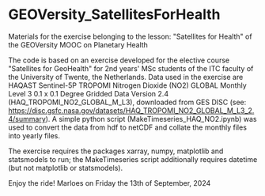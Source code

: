 # GEOVersity_SatellitesForHealth
Materials for the exercise belonging to the lesson: "Satellites for Health" of the GEOVersity MOOC on Planetary Health

The code is based on an exercise developed for the elective course "Satellites for GeoHealth" for 2nd years' MSc students of the ITC faculty of the University of Twente, the Netherlands. Data used in the exercise are HAQAST Sentinel-5P TROPOMI Nitrogen Dioxide (NO2) GLOBAL Monthly Level 3 0.1 x 0.1 Degree Gridded Data Version 2.4 (HAQ_TROPOMI_NO2_GLOBAL_M_L3), downloaded from GES DISC (see: https://disc.gsfc.nasa.gov/datasets/HAQ_TROPOMI_NO2_GLOBAL_M_L3_2.4/summary). A simple python script (MakeTimeseries_HAQ_NO2.ipynb) was used to convert the data from hdf to netCDF and collate the monthly files into yearly files.

The exercise requires the packages xarray, numpy, matplotlib and statsmodels to run; the MakeTimeseries script additionally requires datetime (but not matplotlib or statsmodels).

Enjoy the ride!
Marloes on Friday the 13th of September, 2024
